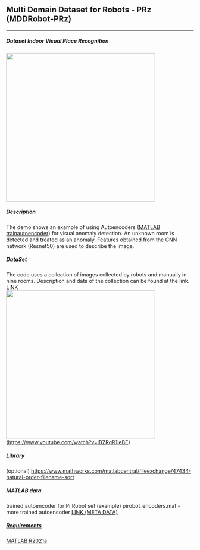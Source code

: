 ## Multi Domain Dataset for Robots - PRz (MDDRobot-PRz)
<hr>

##### Dataset Indoor Visual Place Recognition
<img src='http://pwozniak.kia.prz.edu.pl/image/MDDdataset.png' width='400'>

##### Description
The demo shows an example of using Autoencoders ([MATLAB trainautoencoder](https://www.mathworks.com/help/deeplearning/ref/trainautoencoder.html)) for visual anomaly detection. An unknown room is detected and treated as an anomaly. Features obtained from the CNN network (Resnet50) are used to describe the image.

##### DataSet
The code uses a collection of images collected by robots and manually in nine rooms. Description and data of the collection can be found at the link.
<a href="[https://www.youtube.com/watch?v=lBZRqR1ieBE](http://pwozniak.kia.prz.edu.pl/html/com/multiDomainDatasetRobotsPRz)">LINK</a>
<br>
<a href="https://www.youtube.com/watch?v=lBZRqR1ieBE">
<img src='http://pwozniak.kia.prz.edu.pl/image/demo.png'  width='400'>
</a>
<br>
(https://www.youtube.com/watch?v=lBZRqR1ieBE)

##### Library
(optional)
https://www.mathworks.com/matlabcentral/fileexchange/47434-natural-order-filename-sort

##### MATLAB data 
trained autoencoder for Pi Robot set (example)
pirobot_encoders.mat - more trained autoencoder
<a href="[https://www.youtube.com/watch?v=lBZRqR1ieBE](http://pwozniak.kia.prz.edu.pl/html/com/multiDomainDatasetRobotsPRz)">LINK (META DATA)</a>
<a href="https://www.youtube.com/watch?v=lBZRqR1ieBE">

##### Requirements
MATLAB R2021a
